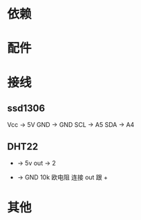 # 依赖


# 配件

# 接线

## ssd1306
Vcc -> 5V
GND -> GND
SCL -> A5
SDA -> A4

## DHT22
+   -> 5v
out -> 2
-   -> GND
10k 欧电阻 连接 out 跟 +

# 其他
